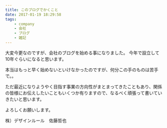 ```yaml
---
title: このブログでかくこと
date: 2017-01-19 18:29:58
tags:
    - company
    - 会社
    - ブログ
    - 雑記
---
```


大変今更なのですが、会社のブログを始める事になりました。
今年で設立して10年ぐらいになると思います。

本当はもっと早く始めないといけなかったのですが、何分この手のものは苦手で。。

ただ最近になりようやく目指す事業の方向性がまとまってきたこともあり、関係の皆様にお伝えしたいこともいくつか有りますので、なるべく頑張って書いていきたいと思います。

よろしくお願いします。

株）デザインルール　佐藤哲也



